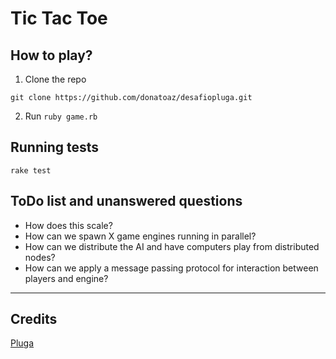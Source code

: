 # Tic Tac Toe

## How to play?

1. Clone the repo

```
git clone https://github.com/donatoaz/desafiopluga.git
```

2. Run `ruby game.rb`

## Running tests

```
rake test
```
## ToDo list and unanswered questions

* How does this scale? 
* How can we spawn X game engines running in parallel?
* How can we distribute the AI and have computers play from distributed nodes?
* How can we apply a message passing protocol for interaction between players and engine?

---

## Credits

[Pluga](www.pluga.co)
